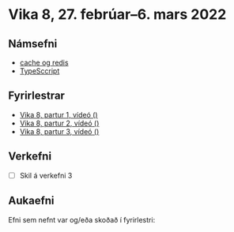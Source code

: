 # Vika 8, 27. febrúar–6. mars 2022

## Námsefni

* [cache og redis](../namsefni/14.cache-redis/readme.md)
* [TypeSccript](../namsefni/15.typescript/readme.md)

## Fyrirlestrar

* [Vika 8, partur 1, vídeó ()](https://youtu.be/)
* [Vika 8, partur 2, vídeó ()](https://youtu.be/)
* [Vika 8, partur 3, vídeó ()](https://youtu.be/)

## Verkefni

* [ ] Skil á verkefni 3

## Aukaefni

Efni sem nefnt var og/eða skoðað í fyrirlestri:
